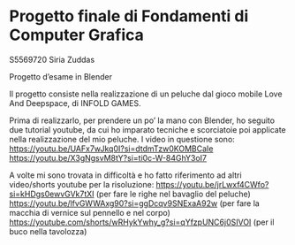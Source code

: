 # Progetto finale di Fondamenti di Computer Grafica

S5569720 Siria Zuddas

Progetto d’esame in Blender

Il progetto consiste nella realizzazione di un peluche dal gioco mobile Love And Deepspace, di INFOLD GAMES.

Prima di realizzarlo, per prendere un po’ la mano con Blender, ho seguito due tutorial youtube, da cui ho imparato tecniche e scorciatoie poi applicate nella realizzazione del mio peluche.
I video in questione sono:
https://youtu.be/UAFx7wJkq0I?si=dtdmTzw0KOMBCaIe 
https://youtu.be/X3gNgsvM8tY?si=ti0c-W-84GhY3oI7 

A volte mi sono trovata in difficoltà e ho fatto riferimento ad altri video/shorts youtube per la risoluzione:
https://youtu.be/jrLwxf4CWfo?si=kHDgs0ewvGVk7tXI (per fare le righe nel bavaglio del peluche)
https://youtu.be/lfvGWWAxg90?si=ggDcqv9SNExaA92w (per fare la macchia di vernice sul pennello e nel corpo)
https://youtube.com/shorts/wRHykYwhy_g?si=qYfzpUNC6j0SIVOI (per il buco nella tavolozza)
